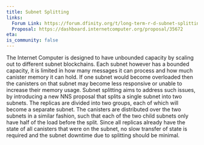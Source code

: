 ```yaml
---
title: Subnet Splitting
links:
  Forum Link: https://forum.dfinity.org/t/long-term-r-d-subnet-splitting-proposal/9402/4
  Proposal: https://dashboard.internetcomputer.org/proposal/35672
eta:
is_community: false
---
```


The Internet Computer is designed to have unbounded capacity by scaling out to different subnet blockchains. Each subnet however has a bounded capacity, it is limited in how many messages it can process and how much canister memory it can hold. If one subnet would become overloaded then the canisters on that subnet may become less responsive or unable to increase their memory usage. Subnet splitting aims to address such issues, by introducing a new NNS proposal that splits a single subnet into two subnets. The replicas are divided into two groups, each of which will become a separate subnet. The canisters are distributed over the two subnets in a similar fashion, such that each of the two child subnets only have half of the load before the split. Since all replicas already have the state of all canisters that were on the subnet, no slow transfer of state is required and the subnet downtime due to splitting should be minimal.